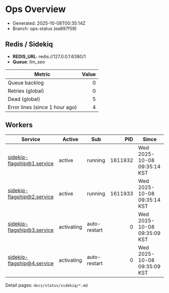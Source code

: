 # Ops Overview

- Generated: 2025-10-08T00:35:14Z
- Branch: ops-status (ea897f59)

## Redis / Sidekiq
- **REDIS_URL**: redis://127.0.0.1:6380/1
- **Queue**: llm_seo

| Metric | Value |
|---|---:|
| Queue backlog | 0 |
| Retries (global) | 0 |
| Dead (global) | 5 |
| Error lines (since 1 hour ago) | 4 |

## Workers
| Service | Active | Sub | PID | Since |
|---|---|---|---:|---|
| sidekiq-flagship@1.service | active | running | 1611932 | Wed 2025-10-08 09:35:14 KST |
| sidekiq-flagship@2.service | active | running | 1611933 | Wed 2025-10-08 09:35:14 KST |
| sidekiq-flagship@3.service | activating | auto-restart | 0 | Wed 2025-10-08 09:35:09 KST |
| sidekiq-flagship@4.service | activating | auto-restart | 0 | Wed 2025-10-08 09:35:09 KST |

Detail pages: `docs/status/sidekiq/*.md`
